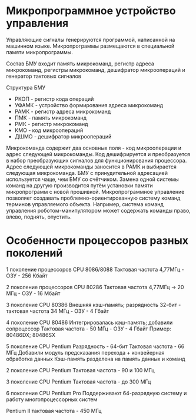 # Микропрограммное устройство управления

Управляющие сигналы генерируются программой, написанной на машинном языке. Микропрограммы размещаются в специальной памяти микропрограммы.

Состав БМУ входит память микрокоманд, регистр адреса микрокоманд, регистры микрокоманд, дешифратор микроопераций и генератор тактовых сигналов

Структура БМУ

- РКОП - регистр кода операций
- УФАМК - устройство формирования адреса микрокоманд
- РАМК - регистр адреса микрокоманд
- ПМК - память микрокоманд
- РМК - регистр микрокоманд
- КМО - код микроопераций
- ДШМО - дешифратор микроопераций

Микрокоманда содержит два основных поля - код микрооперации и адрес следующей микрокоманды. Код дешифрируется и преобразуется в набор преобразующих сигналов для функционирования процессора. Адрес следующей микрокоманды заносится в РАМК и выбирается следующая микрокоманда. БМУ с принудительной адресацией используется чаще, чем БМУ со счётчиком. Замена одной системы команд на другую производится путём установки памяти микропрограмм с новой прошивкой. Микропрограммное управление позволяет создавать проблемно-ориентированную систему команд терминов управляемого объекта. Например, система команд управления роботом-манипулятором может содержать команды право, влево, поднять, опустить.

# Особенности процессоров разных поколений

1 поколение процессоров CPU 8086/8088
Тактовая частота 4,77МГц - ОЗУ - 256 Кбайт

2 поколение процессоров CPU 80286
Тактовая частота 4,77МГц -> 20 МГц - ОЗУ - 16 Мбайт

3 поколение CPU 80386
Внешняя кэш-память; разрядность 32-бит - тактовая частота 34 МГц - ОЗУ - 4 Гбайт

4 поколение CPU 80486
Интегрировалась кэш-память; добавили сопроцессор
Тактовая частота - 50 МГц - ОЗУ - 4 Гбайт
Пример: 80486DX; 80486SX

5 поколение CPU Pentium
Разрядность - 64-бит
Тактовая частота - 66 МГц
Добавили модуль предсказания перехода + конвейерная обработка данных
Кэш-память разделена на память данных и команд

2 поколение CPU Pentium
Тактовая частота - 90 и 100 МГц

3 поколение CPU Pentium
Тактовая частота - до 300 МГц

6 поколение CPU Pentium Pro
Поддерживают 64-разрядную систему и работу многопроцессорных систем

Pentium II
тактовая частота - 450 МГц
